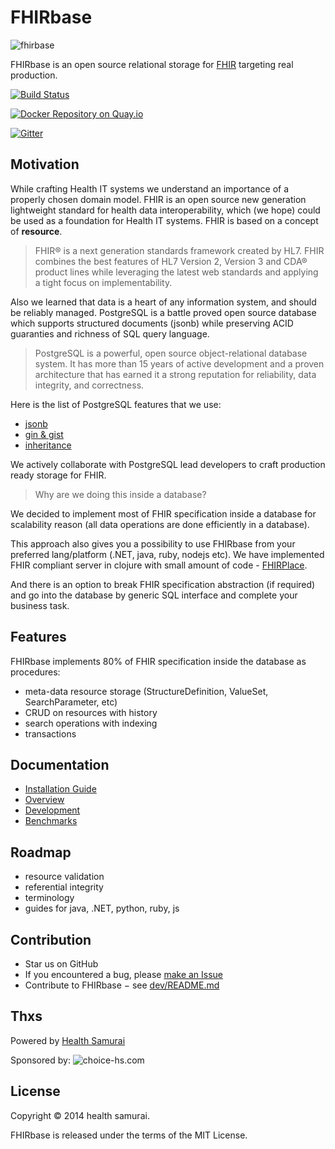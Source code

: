 # FHIRbase

![fhirbase](https://avatars3.githubusercontent.com/u/6482975?v=3&s=400)

FHIRbase is an open source relational storage for
[FHIR](http://hl7.org/implement/standards/fhir/) targeting real production.

[![Build Status](https://travis-ci.org/fhirbase/fhirbase.png?branch=master)](https://travis-ci.org/fhirbase/fhirbase)

[![Docker Repository on Quay.io](https://quay.io/repository/fhirbase/fhirbase/status "Docker Repository on Quay.io")](https://quay.io/repository/fhirbase/fhirbase)

[![Gitter](https://badges.gitter.im/Join%20Chat.svg)](https://gitter.im/fhirbase/fhirbase?utm_source=badge&utm_medium=badge&utm_campaign=pr-badge)

## Motivation

While crafting Health IT systems we understand an importance of a
properly chosen domain model. FHIR is an open source new generation
lightweight standard for health data interoperability, which (we hope)
could be used as a foundation for Health IT systems. FHIR is based
on a concept of __resource__.

> FHIR® is a next generation standards framework created by HL7.  FHIR
> combines the best features of HL7 Version 2, Version 3 and CDA®
> product lines while leveraging the latest web standards and applying
> a tight focus on implementability.

Also we learned that data is a heart of any information system, and
should be reliably managed. PostgreSQL is a battle proved open source
database which supports structured documents (jsonb) while
preserving ACID guaranties and richness of SQL query language.

> PostgreSQL is a powerful, open source object-relational database
> system.  It has more than 15 years of active development and a
> proven architecture that has earned it a strong reputation for
> reliability, data integrity, and correctness.

Here is the list of PostgreSQL features that we use:

* [jsonb](http://www.postgresql.org/docs/9.4/static/functions-json.html)
* [gin & gist](http://www.postgresql.org/docs/9.1/static/textsearch-indexes.html)
* [inheritance](http://www.postgresql.org/docs/9.4/static/tutorial-inheritance.html)

We actively collaborate with PostgreSQL lead developers to craft
production ready storage for FHIR.

> Why are we doing this inside a database?

We decided to implement most of FHIR specification inside a database for
scalability reason (all data operations are done efficiently in a database).

This approach also gives you a possibility to use FHIRbase from your
preferred lang/platform (.NET, java, ruby, nodejs etc).
We have implemented FHIR compliant server in clojure with small amount of
code - [FHIRPlace](https://github.com/fhirbase/fhirplace/).

And there is an option to break FHIR specification abstraction (if required) and
go into the database by generic SQL interface and complete your business task.


## Features

FHIRbase implements 80% of FHIR specification inside the database as
procedures:

* meta-data resource storage (StructureDefinition, ValueSet, SearchParameter, etc)
* CRUD on resources with history
* search operations with indexing
* transactions

## Documentation

* [Installation Guide](docs/installation.md)
* [Overview](docs/overview.md)
* [Development](docs/development.md)
* [Benchmarks](docs/benchmarks.md)

## Roadmap

* resource validation
* referential integrity
* terminology
* guides for java, .NET, python, ruby, js

## Contribution

* Star us on GitHub
* If you encountered a bug, please [make an Issue](https://github.com/fhirbase/fhirplace/issues/new)
* Contribute to FHIRbase − see [dev/README.md](https://github.com/fhirbase/fhirbase/blob/master/dev/README.md)

## Thxs

Powered by [Health Samurai](http://health-samurai.io/)

Sponsored by: ![choice-hs.com](http://choice-hs.com/Images/Shared/Choice-HSLogo.png)

## License

Copyright © 2014 health samurai.

FHIRbase is released under the terms of the MIT License.

